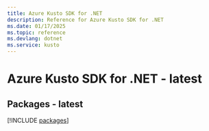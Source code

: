```yaml
---
title: Azure Kusto SDK for .NET
description: Reference for Azure Kusto SDK for .NET
ms.date: 01/17/2025
ms.topic: reference
ms.devlang: dotnet
ms.service: kusto
---
```

# Azure Kusto SDK for .NET - latest
## Packages - latest
[!INCLUDE [packages](kusto-index.md)]